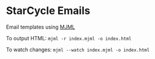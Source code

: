 # StarCycle Emails

Email templates using [MJML](https://mjml.io/download)

To output HTML:
`mjml -r index.mjml -o index.html`

To watch changes:
`mjml --watch index.mjml -o index.html`